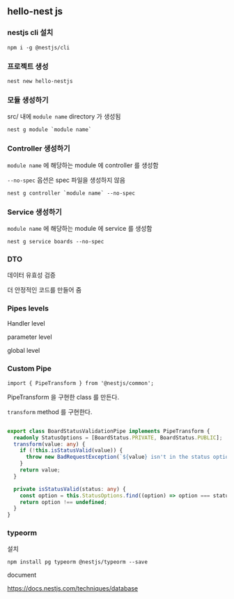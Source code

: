 ## hello-nest js

### nestjs cli 설치

```
npm i -g @nestjs/cli
```


### 프로젝트 생성

```
nest new hello-nestjs
```

### 모듈 생성하기

src/ 내에 `module name` directory 가 생성됨

```
nest g module `module name`
```


### Controller 생성하기

`module name` 에 해당하는 module 에 controller 를 생성함

`--no-spec` 옵션은 spec 파일을 생성하지 않음

```
nest g controller `module name` --no-spec
```


### Service 생성하기

`module name` 에 해당하는 module 에 service 를 생성함

```
nest g service boards --no-spec
```


### DTO

데이터 유효성 검증

더 안정적인 코드를 만들어 줌


### Pipes levels

Handler level

parameter level

global level


### Custom Pipe

`import { PipeTransform } from '@nestjs/common';`

PipeTransform 을 구현한 class 를 만든다.


`transform` method 를 구현한다.

```typescript

export class BoardStatusValidationPipe implements PipeTransform {
  readonly StatusOptions = [BoardStatus.PRIVATE, BoardStatus.PUBLIC];
  transform(value: any) {
    if (!this.isStatusValid(value)) {
      throw new BadRequestException(`${value} isn't in the status option`);
    }
    return value;
  }

  private isStatusValid(status: any) {
    const option = this.StatusOptions.find((option) => option === status);
    return option !== undefined;
  }
}

```

### typeorm

설치

```
npm install pg typeorm @nestjs/typeorm --save
```

document

https://docs.nestjs.com/techniques/database